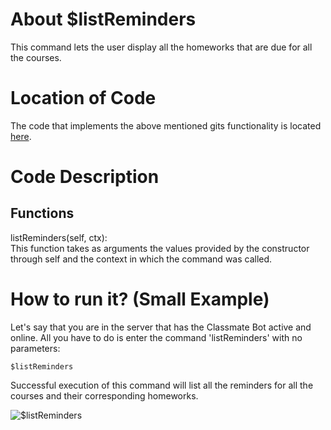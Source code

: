 # About $listReminders
This command lets the user display all the homeworks that are due for all the courses. 

# Location of Code
The code that implements the above mentioned gits functionality is located [here](https://github.com/maddaicita/ClassMateBot-1.1/blob/main/cogs/deadline.py).

# Code Description
## Functions
listReminders(self, ctx): <br>
This function takes as arguments the values provided by the constructor through self and the context in which the command was called. 

# How to run it? (Small Example)
Let's say that you are in the server that has the Classmate Bot active and online. All you have to do is 
enter the command 'listReminders' with no parameters:

```
$listReminders
```
Successful execution of this command will list all the reminders for all the courses and their corresponding homeworks.

![$listReminders](https://github.com/maddaicita/ClassMateBot-1.1/blob/main/data/media/listreminders.gif?raw=true)